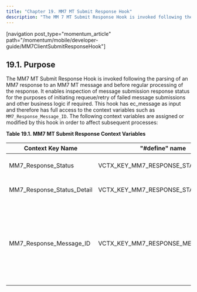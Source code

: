 ```yaml
---
title: "Chapter 19. MM7 MT Submit Response Hook"
description: "The MM 7 MT Submit Response Hook is invoked following the parsing of an MM 7 response to an MM 7 MT message and before regular processing of the response It enables inspection of message submission response status for the purposes of initiating requeue retry of failed message submissions and..."
---
```


[navigation post_type="momentum_article" path="/momentum/mobile/developer-guide/MM7ClientSubmitResponseHook"]

## <a name="MM7ClientSubmitResponseHook.purpose"></a> 19.1. Purpose

The MM7 MT Submit Response Hook is invoked following the parsing of an MM7 response to an MM7 MT message and before regular processing of the response. It enables inspection of message submission response status for the purposes of initiating requeue/retry of failed message submissions and other business logic if required. This hook has ec_message as input and therefore has full access to the context variables such as `MM7_Response_Message_ID`. The following context variables are assigned or modified by this hook in order to affect subsequent processes:

<a name="MM7_MT_Submit_Response_Context_Variables"></a> 

**Table 19.1. MM7 MT Submit Response Context Variables**

| Context Key Name | "#define" name | Description |
| --- | --- | --- |
| MM7_Response_Status | VCTX_KEY_MM7_RESPONSE_STATUS | value of MM7 <StatusCode> in the response |
| MM7_Response_Status_Detail | VCTX_KEY_MM7_RESPONSE_STATUS_DETAIL | value of MM7 status <Details> in the response.The significance of this value is for logging only |
| MM7_Response_Message_ID | VCTX_KEY_MM7_RESPONSE_MESSAGE_ID | the remote MM7 <MessageID> in the response.It will be logged and used to identify the linked request (e.g. DeliveryReport from remote MMSC) |